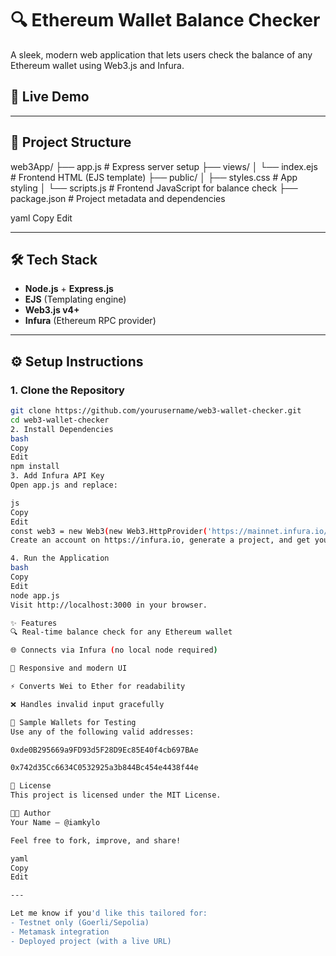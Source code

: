 # 🔍 Ethereum Wallet Balance Checker

A sleek, modern web application that lets users check the balance of any Ethereum wallet using Web3.js and Infura.

## 🚀 Live Demo

> 

---

## 📂 Project Structure

web3App/
├── app.js # Express server setup
├── views/
│ └── index.ejs # Frontend HTML (EJS template)
├── public/
│ ├── styles.css # App styling
│ └── scripts.js # Frontend JavaScript for balance check
├── package.json # Project metadata and dependencies

yaml
Copy
Edit

---

## 🛠️ Tech Stack

- **Node.js** + **Express.js**
- **EJS** (Templating engine)
- **Web3.js v4+**
- **Infura** (Ethereum RPC provider)

---

## ⚙️ Setup Instructions

### 1. Clone the Repository

```bash
git clone https://github.com/yourusername/web3-wallet-checker.git
cd web3-wallet-checker
2. Install Dependencies
bash
Copy
Edit
npm install
3. Add Infura API Key
Open app.js and replace:

js
Copy
Edit
const web3 = new Web3(new Web3.HttpProvider('https://mainnet.infura.io/v3/YOUR_INFURA_PROJECT_ID'));
Create an account on https://infura.io, generate a project, and get your API key.

4. Run the Application
bash
Copy
Edit
node app.js
Visit http://localhost:3000 in your browser.

✨ Features
🔍 Real-time balance check for any Ethereum wallet

🌐 Connects via Infura (no local node required)

💅 Responsive and modern UI

⚡ Converts Wei to Ether for readability

❌ Handles invalid input gracefully

🧪 Sample Wallets for Testing
Use any of the following valid addresses:

0xde0B295669a9FD93d5F28D9Ec85E40f4cb697BAe

0x742d35Cc6634C0532925a3b844Bc454e4438f44e

📄 License
This project is licensed under the MIT License.

👨‍💻 Author
Your Name – @iamkylo

Feel free to fork, improve, and share!

yaml
Copy
Edit

---

Let me know if you'd like this tailored for:
- Testnet only (Goerli/Sepolia)
- Metamask integration
- Deployed project (with a live URL)
